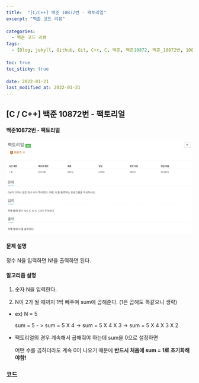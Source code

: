 ```yaml
---
title:  "[C/C++] 백준 10872번 - 팩토리얼"
excerpt: "백준 코드 리뷰"

categories:
  - 백준 코드 리뷰
tags:
  - [Blog, jekyll, Github, Git, C++, C, 백준, 백준10872, 백준_10872번, 10872번, c++_10872번, 팩토리얼]

toc: true
toc_sticky: true
 
date: 2022-01-21
last_modified_at: 2022-01-21
---
```


## [C / C++] 백준 10872번 - 팩토리얼

#### 백준10872번 - 팩토리얼



![10872](../images/2021-01-21-10872-posting/10872.PNG)



#### 문제 설명

정수 N을 입력하면 N!을 출력하면 된다.

  

#### 알고리즘 설명

1. 숫자 N을 입력한다.

2. N이 2가 될 때까지 1씩 빼주며 sum에 곱해준다. (1은 곱해도 똑같으니 생략)

- ex) N = 5

   sum = 5 - > sum = 5 X 4 -> sum = 5 X 4 X 3 -> sum = 5 X 4 X 3 X 2

* 팩토리얼의 경우 계속해서 곱해줘야 하는데 sum을 0으로 설정하면 

  어떤 수를 곱하더라도 계속 0이 나오기 때문에 **반드시 처음에 sum = 1로 초기화해야함!**

  

### 코드

<script src="https://gist.github.com/2hyunjinn/23b5b60fc36a6cad15fbc918aa852038.js"></script>

